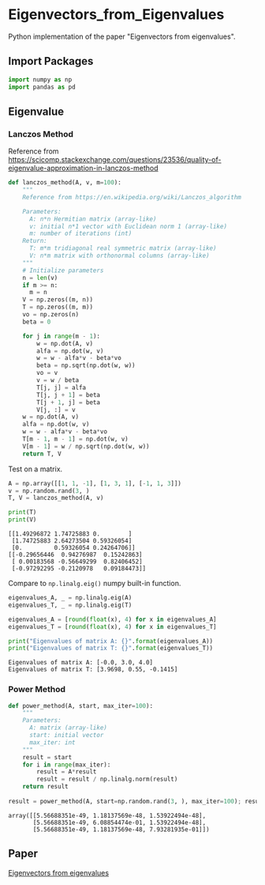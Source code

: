 # Eigenvectors_from_Eigenvalues
Python implementation of the paper "Eigenvectors from eigenvalues".

## Import Packages
```python
import numpy as np
import pandas as pd
```

## Eigenvalue

### Lanczos Method
Reference from https://scicomp.stackexchange.com/questions/23536/quality-of-eigenvalue-approximation-in-lanczos-method
```python
def lanczos_method(A, v, m=100):
    """
    Reference from https://en.wikipedia.org/wiki/Lanczos_algorithm

    Parameters:
      A: n*n Hermitian matrix (array-like)
      v: initial n*1 vector with Euclidean norm 1 (array-like)
      m: number of iterations (int)
    Return:
      T: m*m tridiagonal real symmetric matrix (array-like)
      V: n*m matrix with orthonormal columns (array-like)
    """
    # Initialize parameters
    n = len(v)
    if m >= n: 
      m = n
    V = np.zeros((m, n))
    T = np.zeros((m, m))
    vo = np.zeros(n)
    beta = 0

    for j in range(m - 1):
        w = np.dot(A, v)
        alfa = np.dot(w, v)
        w = w - alfa*v - beta*vo
        beta = np.sqrt(np.dot(w, w)) 
        vo = v
        v = w / beta 
        T[j, j] = alfa 
        T[j, j + 1] = beta
        T[j + 1, j] = beta
        V[j, :] = v
    w = np.dot(A, v)
    alfa = np.dot(w, v)
    w = w - alfa*v - beta*vo
    T[m - 1, m - 1] = np.dot(w, v)
    V[m - 1] = w / np.sqrt(np.dot(w, w)) 
    return T, V
```

Test on a matrix.
```python
A = np.array([[1, 1, -1], [1, 3, 1], [-1, 1, 3]])
v = np.random.rand(3, )
T, V = lanczos_method(A, v)

print(T)
print(V)
```
```console
[[1.49296872 1.74725883 0.        ]
 [1.74725883 2.64273504 0.59326054]
 [0.         0.59326054 0.24264706]]
[[-0.29656446  0.94276987  0.15242863]
 [ 0.00183568 -0.56649299  0.82406452]
 [-0.97292295 -0.2120978   0.09184473]]
```
Compare to `np.linalg.eig()` numpy built-in function.
```python
eigenvalues_A, _ = np.linalg.eig(A)
eigenvalues_T, _ = np.linalg.eig(T)

eigenvalues_A = [round(float(x), 4) for x in eigenvalues_A]
eigenvalues_T = [round(float(x), 4) for x in eigenvalues_T]

print("Eigenvalues of matrix A: {}".format(eigenvalues_A))
print("Eigenvalues of matrix T: {}".format(eigenvalues_T))
```
```console
Eigenvalues of matrix A: [-0.0, 3.0, 4.0]
Eigenvalues of matrix T: [3.9698, 0.55, -0.1415]
```


### Power Method
```python
def power_method(A, start, max_iter=100):
    """
    Parameters:
      A: matrix (array-like)
      start: initial vector
      max_iter: int
    """
    result = start
    for i in range(max_iter):
        result = A*result
        result = result / np.linalg.norm(result)
    return result
    
result = power_method(A, start=np.random.rand(3, ), max_iter=100); result
```
```console
array([[5.56688351e-49, 1.18137569e-48, 1.53922494e-48],
       [5.56688351e-49, 6.08854474e-01, 1.53922494e-48],
       [5.56688351e-49, 1.18137569e-48, 7.93281935e-01]])
```


## Paper
[Eigenvectors from eigenvalues](https://arxiv.org/pdf/1908.03795.pdf)
